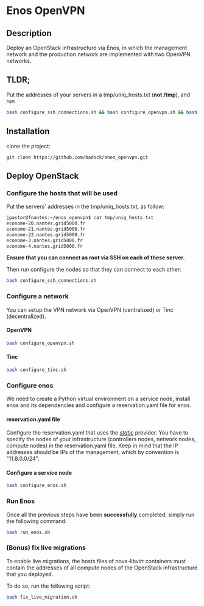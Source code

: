# Enos OpenVPN

## Description

Deploy an OpenStack infrastructure via Enos, in which the management network and the production network are implemented with two OpenVPN networks.

## TLDR;

Put the addresses of your servers in a tmp/uniq_hosts.txt (**not /tmp**), and run

``` bash
bash configure_ssh_connections.sh && bash configure_openvpn.sh && bash configure_enos.sh && bash run_enos.sh
```

## Installation

clone the project:

```
git clone https://github.com/badock/enos_openvpn.git
```

## Deploy OpenStack

### Configure the hosts that will be used

Put the servers' addresses in the tmp/uniq_hosts.txt, as follow:

``` bash
jpastor@fnantes:~/enos_openvpn$ cat tmp/uniq_hosts.txt 
econome-20.nantes.grid5000.fr
econome-21.nantes.grid5000.fr
econome-22.nantes.grid5000.fr
econome-3.nantes.grid5000.fr
econome-4.nantes.grid5000.fr
```

**Ensure that you can connect as root via SSH on each of these server.**

Then run configure the nodes so that they can connect to each other:
``` bash
bash configure_ssh_connections.sh
```

### Configure a network


You can setup the VPN network via OpenVPN (centralized) or Tinc (decentralized).

#### OpenVPN

``` bash
bash configure_openvpn.sh
```

#### Tinc

``` bash
bash configure_tinc.sh
```

### Configure enos

We need to create a Python virtual environment on a service node, install enos and its dependencies and configure a reservation.yaml file for enos.

#### reservation.yaml file

Configure the reservation.yaml that uses the [*static*](https://enos.readthedocs.io/en/stable/provider/static.html) provider. You have to specify the nodes of your infrastructure (controllers nodes, network nodes, compute nodes) in the reservation.yaml file. Keep in mind that the IP addresses should be IPs of the management, which by convention is "11.8.0.0/24".

#### Configure a service node

``` bash
bash configure_enos.sh
```

### Run Enos

Once all the previous steps have been **successfully** completed, simply run the following command:

``` bash
bash run_enos.sh
```

### (Bonus) fix live migrations

To enable live migrations, the hosts files of nova-libvirt containers must contain the addresses of all compute nodes of the OpenStack infrastructure that you deployed.

To do so, run the following script:

``` bash
bash fix_live_migration.sh
```


